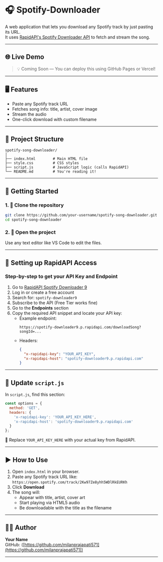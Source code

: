 
# 🎧 Spotify-Downloader

A web application that lets you download any Spotify track by just pasting its URL.  
It uses [RapidAPI's Spotify Downloader API](https://rapidapi.com/) to fetch and stream the song.

---

## 🌐 Live Demo

> 💡 Coming Soon — You can deploy this using GitHub Pages or Vercel!

---

## 🖥️ Features

- Paste any Spotify track URL
- Fetches song info: title, artist, cover image
- Stream the audio
- One-click download with custom filename

---

## 📁 Project Structure

```
spotify-song-downloader/
│
├── index.html        # Main HTML file
├── style.css         # CSS styles
├── script.js         # JavaScript logic (calls RapidAPI)
└── README.md         # You're reading it!
```

---

## 🚀 Getting Started

### 1. 🔌 Clone the repository

```bash
git clone https://github.com/your-username/spotify-song-downloader.git
cd spotify-song-downloader
```

### 2. 🧠 Open the project

Use any text editor like VS Code to edit the files.

---

## 🔑 Setting up RapidAPI Access

### Step-by-step to get your API Key and Endpoint

1. Go to [RapidAPI Spotify Downloader 9](https://rapidapi.com/)
2. Log in or create a free account
3. Search for: `spotify-downloader9`
4. Subscribe to the API (Free Tier works fine)
5. Go to the **Endpoints** section
6. Copy the required API snippet and locate your API key:
   - Example endpoint:  
     ```
     https://spotify-downloader9.p.rapidapi.com/downloadSong?songId=...
     ```
   - Headers:
     ```json
     {
       "x-rapidapi-key": "YOUR_API_KEY",
       "x-rapidapi-host": "spotify-downloader9.p.rapidapi.com"
     }
     ```

---

## 🧩 Update `script.js`

In `script.js`, find this section:
```js
const options = {
  method: 'GET',
  headers: {
    'x-rapidapi-key': 'YOUR_API_KEY_HERE',
    'x-rapidapi-host': 'spotify-downloader9.p.rapidapi.com'
  }
};
```

🔁 Replace `YOUR_API_KEY_HERE` with your actual key from RapidAPI.

---

## ▶️ How to Use

1. Open `index.html` in your browser.
2. Paste any Spotify track URL like:  
   `https://open.spotify.com/track/2Kw97Ze8yhh5WDlRkEURKh`
3. Click **Download**
4. The song will:
   - Appear with title, artist, cover art
   - Start playing via HTML5 audio
   - Be downloadable with the title as the filename

---


## 🧑‍💻 Author

**Your Name**  
GitHub: ([https://github.com/milanprajapati571](https://github.com/milanprajapati571))

---


